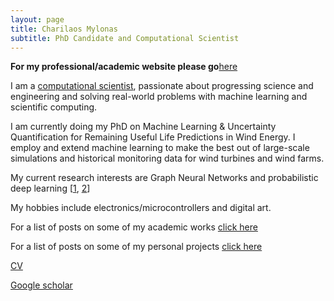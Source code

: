 ```yaml
---
layout: page
title: Charilaos Mylonas
subtitle: PhD Candidate and Computational Scientist
---
```

**For my professional/academic website please go**[here](http://mylonasc.xyz)

I am a [computational scientist](https://ethz.ch/en/studies/master/degree-programmes/engineering-sciences/computational-science-and-engineering.html), passionate about progressing science and engineering and solving real-world problems with machine learning and scientific computing.

I am currently doing my PhD on Machine Learning & Uncertainty Quantification for Remaining Useful Life Predictions in Wind Energy. I employ and extend machine learning to make the best out of large-scale simulations and historical monitoring data for wind turbines and wind farms.

My current research interests are Graph Neural Networks and probabilistic deep learning \[[1](https://arxiv.org/abs/2106.16049),  [2](https://arxiv.org/abs/2012.06791)\]

My hobbies include electronics/microcontrollers and digital art.

For a list of posts on some of my academic works [click here](https://mylonasc.github.io/tags/#PhD)

For a list of posts on some of my personal projects [click here](https://mylonasc.github.io/tags/#personal)

[CV](/cv/MylonasCharilaos_June21.pdf)

[Google scholar](https://scholar.google.com/citations?user=W7giwJEAAAAJ&hl=en)
